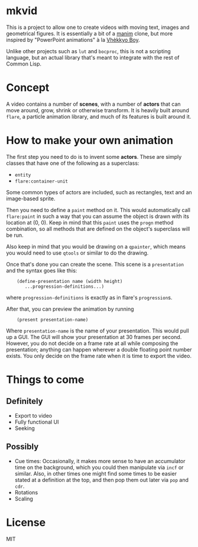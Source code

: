 # mkvid

This is a project to allow one to create videos
with moving text, images and geometrical figures.
It is essentially a bit of a [manim][] clone, 
but more inspired by "PowerPoint animations" à la [Vhèkkyo Boy][].

Unlike other projects such as `lut` and `bocproc`,
this is not a scripting language, but an actual library 
that's meant to integrate with the rest of Common Lisp.

[manim]: https://github.com/3b1b/manim
[Vhèkkyo Boy]: https://www.facebook.com/VhekkyoBoy/

# Concept
A video contains a number of **scenes**, with a number of **actors**
that can move around, grow, shrink or otherwise transform.
It is heavily built around `flare`, a particle animation library,
and much of its features is built around it.

# How to make your own animation
The first step you need to do is to invent some **actors**.
These are simply classes that have one of the following as a superclass:

- `entity`
- `flare:container-unit`

Some common types of actors are included, such as rectangles, text
and an image-based sprite.

Then you need to define a `paint` method on it.
This would automatically call `flare:paint` in such a way
that you can assume the object is drawn with its location at (0, 0).
Keep in mind that this `paint` uses the `progn` method combination,
so all methods that are defined on the object's superclass will be run.

Also keep in mind that you would be drawing on a `qpainter`,
which means you would need to use `qtools` or similar to do the drawing.

Once that's done you can create the scene.
This scene is a `presentation` and the syntax goes like this:

```
    (define-presentation name (width height) 
       ...progression-definitions...)

```

where `progression-definitions` is exactly as in flare's `progression`s.

After that, you can preview the animation by running

```
    (present presentation-name)
```

Where `presentation-name` is the name of your presentation.
This would pull up a GUI.
The GUI will show your presentation at 30 frames per second.
However, you do not decide on a frame rate at all
while composing the presentation;
anything can happen wherever a double floating point number exists.
You only decide on the frame rate when it is time to export the video.

# Things to come
## Definitely

- Export to video
- Fully functional UI
- Seeking

## Possibly

- Cue times:
  Occasionally, it makes more sense to have an accumulator time on the background,
  which you could then manipulate via `incf` or similar.
  Also, in other times one might find some times to be easier stated at a definition at the top,
  and then pop them out later via `pop` and `cdr`.
- Rotations
- Scaling

# License

MIT

